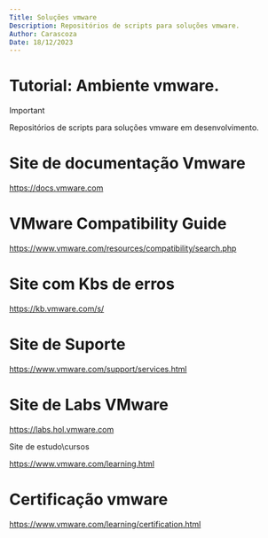 ```yaml
---
Title: Soluções vmware
Description: Repositórios de scripts para soluções vmware.
Author: Carascoza
Date: 18/12/2023
---
```


# Tutorial: Ambiente vmware.

>[!IMPORTANT]
>Repositórios de scripts para soluções vmware em desenvolvimento.

# Site de documentação Vmware

https://docs.vmware.com

# VMware Compatibility Guide

https://www.vmware.com/resources/compatibility/search.php

# Site com Kbs de erros 

https://kb.vmware.com/s/

# Site de Suporte

https://www.vmware.com/support/services.html


# Site de Labs VMware

https://labs.hol.vmware.com

Site de estudo\cursos

https://www.vmware.com/learning.html

# Certificação vmware

https://www.vmware.com/learning/certification.html